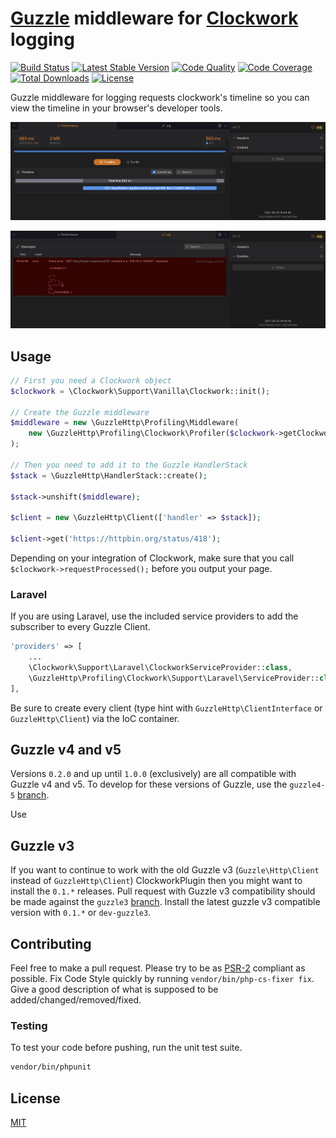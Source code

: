 # [Guzzle](http://docs.guzzlephp.org/en/latest/) middleware for [Clockwork](https://github.com/itsgoingd/clockwork) logging

[![Build Status](https://img.shields.io/travis/hannesvdvreken/guzzle-clockwork/3.x?style=flat-square)](https://travis-ci.org/hannesvdvreken/guzzle-clockwork)
[![Latest Stable Version](https://img.shields.io/packagist/v/hannesvdvreken/guzzle-clockwork?style=flat-square)](https://packagist.org/packages/hannesvdvreken/guzzle-clockwork)
[![Code Quality](https://img.shields.io/scrutinizer/g/hannesvdvreken/guzzle-clockwork?style=flat-square)](https://scrutinizer-ci.com/g/hannesvdvreken/guzzle-clockwork/)
[![Code Coverage](https://img.shields.io/scrutinizer/coverage/g/hannesvdvreken/guzzle-clockwork?style=flat-square)](https://scrutinizer-ci.com/g/hannesvdvreken/guzzle-clockwork/)
[![Total Downloads](https://img.shields.io/packagist/dt/hannesvdvreken/guzzle-clockwork?style=flat-square)](https://packagist.org/packages/hannesvdvreken/guzzle-clockwork)
[![License](https://img.shields.io/github/license/hannesvdvreken/guzzle-clockwork?style=flat-square)](#license)

Guzzle middleware for logging requests clockwork's timeline so you can view the timeline in your browser's developer tools.

![Developer tools timeline](images/clockwork-timeline.png "Developer tools timeline")

![Developer tools logs](images/clockwork-logs.png "Developer tools logs")

## Usage

```php
// First you need a Clockwork object
$clockwork = \Clockwork\Support\Vanilla\Clockwork::init();

// Create the Guzzle middleware
$middleware = new \GuzzleHttp\Profiling\Middleware(
    new \GuzzleHttp\Profiling\Clockwork\Profiler($clockwork->getClockwork()->timeline())
);

// Then you need to add it to the Guzzle HandlerStack
$stack = \GuzzleHttp\HandlerStack::create();

$stack->unshift($middleware);

$client = new \GuzzleHttp\Client(['handler' => $stack]);

$client->get('https://httpbin.org/status/418');
```

Depending on your integration of Clockwork, make sure that you call `$clockwork->requestProcessed();` before you output your page.

### Laravel

If you are using Laravel, use the included service providers to add
the subscriber to every Guzzle Client.

```php
'providers' => [
    ...
    \Clockwork\Support\Laravel\ClockworkServiceProvider::class,
    \GuzzleHttp\Profiling\Clockwork\Support\Laravel\ServiceProvider::class,
],
```

Be sure to create every client (type hint with `GuzzleHttp\ClientInterface` or `GuzzleHttp\Client`) via the IoC container.

## Guzzle v4 and v5

Versions `0.2.0` and up until `1.0.0` (exclusively) are all compatible with Guzzle v4 and v5. To develop for these versions of Guzzle, use the `guzzle4-5` [branch](https://github.com/hannesvdvreken/guzzle-clockwork/tree/guzzle4-5).

Use

## Guzzle v3

If you want to continue to work with the old Guzzle v3 (`Guzzle\Http\Client` instead of `GuzzleHttp\Client`) ClockworkPlugin
then you might want to install the `0.1.*` releases. Pull request with Guzzle v3 compatibility should be made against the `guzzle3` [branch](https://github.com/hannesvdvreken/guzzle-clockwork/tree/guzzle3). Install the latest guzzle v3 compatible version with `0.1.*` or `dev-guzzle3`.

## Contributing

Feel free to make a pull request. Please try to be as
[PSR-2](https://github.com/php-fig/fig-standards/blob/master/accepted/PSR-2-coding-style-guide.md)
compliant as possible. Fix Code Style quickly by running `vendor/bin/php-cs-fixer fix`. Give a good description of what is supposed to be added/changed/removed/fixed.

### Testing

To test your code before pushing, run the unit test suite.

```bash
vendor/bin/phpunit
```

## License

[MIT](LICENSE)
